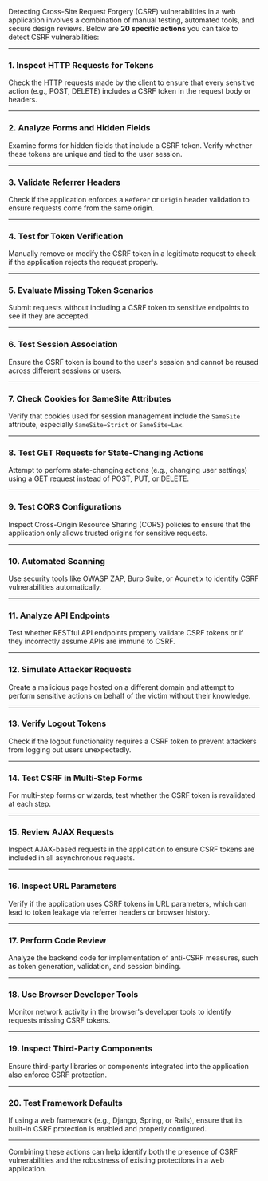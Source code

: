 Detecting Cross-Site Request Forgery (CSRF) vulnerabilities in a web application involves a combination of manual testing, automated tools, and secure design reviews. Below are **20 specific actions** you can take to detect CSRF vulnerabilities:

---

### **1. Inspect HTTP Requests for Tokens**
Check the HTTP requests made by the client to ensure that every sensitive action (e.g., POST, DELETE) includes a CSRF token in the request body or headers.

---

### **2. Analyze Forms and Hidden Fields**
Examine forms for hidden fields that include a CSRF token. Verify whether these tokens are unique and tied to the user session.

---

### **3. Validate Referrer Headers**
Check if the application enforces a `Referer` or `Origin` header validation to ensure requests come from the same origin.

---

### **4. Test for Token Verification**
Manually remove or modify the CSRF token in a legitimate request to check if the application rejects the request properly.

---

### **5. Evaluate Missing Token Scenarios**
Submit requests without including a CSRF token to sensitive endpoints to see if they are accepted.

---

### **6. Test Session Association**
Ensure the CSRF token is bound to the user's session and cannot be reused across different sessions or users.

---

### **7. Check Cookies for SameSite Attributes**
Verify that cookies used for session management include the `SameSite` attribute, especially `SameSite=Strict` or `SameSite=Lax`.

---

### **8. Test GET Requests for State-Changing Actions**
Attempt to perform state-changing actions (e.g., changing user settings) using a GET request instead of POST, PUT, or DELETE.

---

### **9. Test CORS Configurations**
Inspect Cross-Origin Resource Sharing (CORS) policies to ensure that the application only allows trusted origins for sensitive requests.

---

### **10. Automated Scanning**
Use security tools like OWASP ZAP, Burp Suite, or Acunetix to identify CSRF vulnerabilities automatically.

---

### **11. Analyze API Endpoints**
Test whether RESTful API endpoints properly validate CSRF tokens or if they incorrectly assume APIs are immune to CSRF.

---

### **12. Simulate Attacker Requests**
Create a malicious page hosted on a different domain and attempt to perform sensitive actions on behalf of the victim without their knowledge.

---

### **13. Verify Logout Tokens**
Check if the logout functionality requires a CSRF token to prevent attackers from logging out users unexpectedly.

---

### **14. Test CSRF in Multi-Step Forms**
For multi-step forms or wizards, test whether the CSRF token is revalidated at each step.

---

### **15. Review AJAX Requests**
Inspect AJAX-based requests in the application to ensure CSRF tokens are included in all asynchronous requests.

---

### **16. Inspect URL Parameters**
Verify if the application uses CSRF tokens in URL parameters, which can lead to token leakage via referrer headers or browser history.

---

### **17. Perform Code Review**
Analyze the backend code for implementation of anti-CSRF measures, such as token generation, validation, and session binding.

---

### **18. Use Browser Developer Tools**
Monitor network activity in the browser's developer tools to identify requests missing CSRF tokens.

---

### **19. Inspect Third-Party Components**
Ensure third-party libraries or components integrated into the application also enforce CSRF protection.

---

### **20. Test Framework Defaults**
If using a web framework (e.g., Django, Spring, or Rails), ensure that its built-in CSRF protection is enabled and properly configured.

--- 

Combining these actions can help identify both the presence of CSRF vulnerabilities and the robustness of existing protections in a web application.
